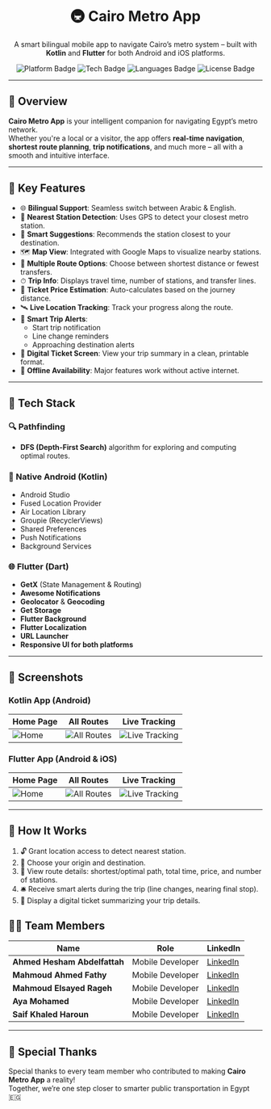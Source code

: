 <h1 align="center">🚇 Cairo Metro App</h1>

<p align="center">
A smart bilingual mobile app to navigate Cairo’s metro system – built with <b>Kotlin</b> and <b>Flutter</b> for both Android and iOS platforms.
</p>

<p align="center">
  <img src="https://img.shields.io/badge/Platform-Android%20%7C%20iOS-blue" alt="Platform Badge"/>
  <img src="https://img.shields.io/badge/Tech-Kotlin%20%7C%20Flutter%20%7C%20DFS-lightgrey" alt="Tech Badge"/>
  <img src="https://img.shields.io/badge/Languages-Arabic%20%7C%20English-green" alt="Languages Badge"/>
  <img src="https://img.shields.io/badge/License-MIT-yellow" alt="License Badge"/>
</p>

---

## 🌟 Overview

**Cairo Metro App** is your intelligent companion for navigating Egypt’s metro network.  
Whether you're a local or a visitor, the app offers **real-time navigation**, **shortest route planning**, **trip notifications**, and much more – all with a smooth and intuitive interface.

---

## 🚀 Key Features

- 🌐 **Bilingual Support**: Seamless switch between Arabic & English.
- 📍 **Nearest Station Detection**: Uses GPS to detect your closest metro station.
- 🎯 **Smart Suggestions**: Recommends the station closest to your destination.
- 🗺 **Map View**: Integrated with Google Maps to visualize nearby stations.
- 🔁 **Multiple Route Options**: Choose between shortest distance or fewest transfers.
- ⏱ **Trip Info**: Displays travel time, number of stations, and transfer lines.
- 💸 **Ticket Price Estimation**: Auto-calculates based on the journey distance.
- 🛰 **Live Location Tracking**: Track your progress along the route.
- 🔔 **Smart Trip Alerts**:
  - Start trip notification  
  - Line change reminders  
  - Approaching destination alerts
- 🎫 **Digital Ticket Screen**: View your trip summary in a clean, printable format.
- 📶 **Offline Availability**: Major features work without active internet.

---

## 🧠 Tech Stack

### 🔍 Pathfinding
- **DFS (Depth-First Search)** algorithm for exploring and computing optimal routes.

### 📱 Native Android (Kotlin)
- Android Studio  
- Fused Location Provider  
- Air Location Library  
- Groupie (RecyclerViews)  
- Shared Preferences  
- Push Notifications  
- Background Services  

### 🌐 Flutter (Dart)
- **GetX** (State Management & Routing)  
- **Awesome Notifications**  
- **Geolocator** & **Geocoding**  
- **Get Storage**  
- **Flutter Background**  
- **Flutter Localization**  
- **URL Launcher**  
- **Responsive UI for both platforms**

---

## 📸 Screenshots

### Kotlin App (Android)

| Home Page | All Routes | Live Tracking |
|-----------|------------|---------------|
| ![Home](https://i.postimg.cc/0Q91gVXP/image.png) | ![All Routes](https://i.postimg.cc/pTkbPK38/image.png) | ![Live Tracking](https://i.postimg.cc/7hQF2wHZ/image.png) |

### Flutter App (Android & iOS)

| Home Page | All Routes | Live Tracking |
|-----------|------------|---------------|
| ![Home](https://i.postimg.cc/NfB9Jtkz/image.png) | ![All Routes](https://i.postimg.cc/LXF6Jkyb/image.png) | ![Live Tracking](https://i.postimg.cc/L6Q9tFCf/image.png) |

---

## 🧩 How It Works

1. 🔓 Grant location access to detect nearest station.
2. 🚉 Choose your origin and destination.
3. 🧭 View route details: shortest/optimal path, total time, price, and number of stations.
4. 🛎 Receive smart alerts during the trip (line changes, nearing final stop).
5. 🎫 Display a digital ticket summarizing your trip details.


## 👨‍💻 Team Members

| Name                     | Role              | LinkedIn |
|--------------------------|-------------------|----------|
| **Ahmed Hesham Abdelfattah** | Mobile Developer | [LinkedIn](https://www.linkedin.com/in/ahmed-hesham-108214234/) |
| **Mahmoud Ahmed Fathy**       | Mobile Developer | [LinkedIn](https://www.linkedin.com/in/mahmoud-ahmed-fathy) |
| **Mahmoud Elsayed Rageh**     | Mobile Developer | [LinkedIn](https://www.linkedin.com/in/mahmoud-ragehh/) |
| **Aya Mohamed**               | Mobile Developer | [LinkedIn](https://www.linkedin.com/in/ayamohamedsayed/) |
| **Saif Khaled Haroun**        | Mobile Developer | [LinkedIn](https://www.linkedin.com/in/saif-haroun-711b482a1) |

---

## 🙏 Special Thanks

Special thanks to every team member who contributed to making **Cairo Metro App** a reality!  
Together, we’re one step closer to smarter public transportation in Egypt 🇪🇬


